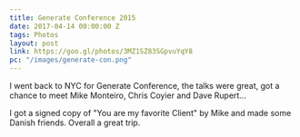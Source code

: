 ```yaml
---
title: Generate Conference 2015
date: 2017-04-14 00:00:00 Z
tags: Photos
layout: post
link: https://goo.gl/photos/3MZ1SZ83SGpvuYqY8
pc: "/images/generate-con.png"
---
```


I went back to NYC for Generate Conference, the talks were great, got a chance to meet Mike Monteiro, Chris Coyier and Dave Rupert...

I got a signed copy of "You are my favorite Client" by Mike and made some Danish friends. Overall a great trip.
